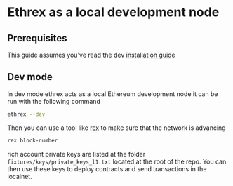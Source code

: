 # Ethrex as a local development node

## Prerequisites

This guide assumes you've read the dev [installation guide](../installing.md)

## Dev mode

In dev mode ethrex acts as a local Ethereum development node it can be run with the following command

```sh
ethrex --dev
```

Then you can use a tool like [rex](https://github.com/lambdaclass/rex) to make sure that the network is advancing

```sh
rex block-number
```

rich account private keys are listed at the folder `fixtures/keys/private_keys_l1.txt` located at the root of the repo. You can then use these keys to deploy contracts and send transactions in the localnet.
